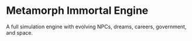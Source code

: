 # Metamorph Immortal Engine
A full simulation engine with evolving NPCs, dreams, careers, government, and space.
